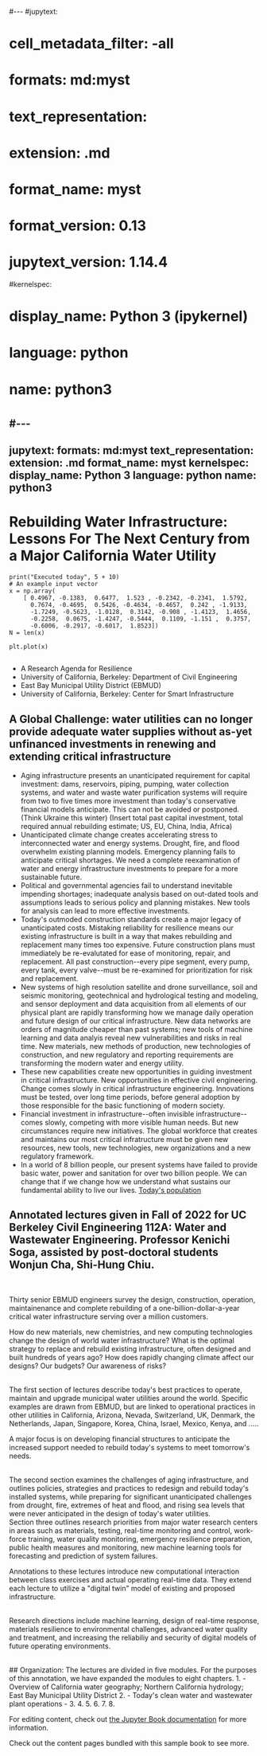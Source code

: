#---
#jupytext:
#  cell_metadata_filter: -all
#  formats: md:myst
#  text_representation:
#    extension: .md
#    format_name: myst
#    format_version: 0.13
#    jupytext_version: 1.14.4
#kernelspec:
#  display_name: Python 3 (ipykernel)
#  language: python
#  name: python3
#  
#---
---
jupytext:
  formats: md:myst
  text_representation:
    extension: .md
    format_name: myst
kernelspec:
  display_name: Python 3
  language: python
  name: python3
---



# Rebuilding Water Infrastructure: Lessons For The Next Century from a Major California Water Utility

```{code-cell} python
print("Executed today", 5 + 10)
# An example input vector
x = np.array(
    [ 0.4967, -0.1383,  0.6477,  1.523 , -0.2342, -0.2341,  1.5792,
      0.7674, -0.4695,  0.5426, -0.4634, -0.4657,  0.242 , -1.9133,
      -1.7249, -0.5623, -1.0128,  0.3142, -0.908 , -1.4123,  1.4656,
      -0.2258,  0.0675, -1.4247, -0.5444,  0.1109, -1.151 ,  0.3757,
      -0.6006, -0.2917, -0.6017,  1.8523])
N = len(x)

plt.plot(x)
```

```{contents}
```
- A Research Agenda for Resilience
- University of California, Berkeley: Department of Civil Engineering
- East Bay Municipal Utility District (EBMUD)
- University of California, Berkeley: Center for Smart Infrastructure

## A Global Challenge: water utilities can no longer provide adequate water supplies without as-yet unfinanced investments in renewing and extending critical infrastructure
- Aging infrastructure presents an unanticipated requirement for capital investment: dams, reservoirs, piping, pumping, water collection systems, and water and waste water purification systems will require from two to five times more investment than today's conservative financial models anticipate. This can not be avoided or postponed. (Think Ukraine this winter) (Insert total past capital investment, total required annual rebuilding estimate; US, EU, China, India, Africa)
- Unanticipated climate change creates accelerating stress to interconnected water and energy systems. Drought, fire, and flood overwhelm existing planning models. Emergency planning fails to anticipate critical shortages.  We need a complete reexamination of water and energy infrastructure investments to prepare for a more sustainable future.
-  Political and governmental agencies fail to understand inevitable impending shortages; inadequate analysis based on out-dated tools and assumptions leads to serious policy and planning mistakes.  New tools for analysis can lead to more effective investments.
- Today's outmoded construction standards create a major legacy of unanticipated costs. Mistaking reliability for resilience means our existing infrastructure is built in a way that makes rebuilding and replacement many times too expensive. Future construction plans must immediately be re-evalutated for ease of monitoring, repair, and replacement. All past construction--every pipe segment, every pump, every tank, every valve--must be re-examined for prioritization for risk and replacement.
- New systems of high resolution satellite and drone surveillance, soil and seismic monitoring, geotechnical and hydrological testing and modeling, and sensor deployment and data acquisition from all elements of our physical plant are rapidly transforming how we manage daily operation and future design of our critical infrastructure. New data networks are orders of magnitude cheaper than past systems; new tools of machine learning and data analyis reveal new vulnerabilities and risks in real time. New materials, new methods of production, new technologies of construction, and new regulatory and reporting requirements are transforming the modern water and energy utility.
- These new capabilities create new opportunities in guiding investment in critical infrastructure. New opportunities in effective civil engineering.  Change comes slowly in critical infrastructure engineering. Innovations must be tested, over long time periods, before general adoption by those responsible for the basic functioning of modern society.
- Financial investment in infrastructure--often invisible infrastructure--comes slowly, competing with more visible human needs.  But new circumstances require new initiatives. The global workforce that creates and maintains our most critical infratructure must be given new resources, new tools,  new technologies, new organizations and a new regulatory framework.
- In a world of 8 billion people, our present systems have failed to provide basic water, power and sanitation for over two billion people. We can change that if we change how we understand what sustains our fundamental ability to live our lives. [Today's population](https://www.worldometers.info/world-population/#:~:text=World%20population%20has%20reached%208,according%20to%20the%20United%20Nations.)

## Annotated lectures given in Fall of 2022 for UC Berkeley Civil Engineering 112A: Water and Wastewater Engineering. Professor Kenichi Soga, assisted by post-doctoral students Wonjun Cha, Shi-Hung Chiu.

<br>

Thirty senior EBMUD engineers survey the design, construction, operation, maintainenance  and complete rebuilding of a one-billion-dollar-a-year critical water infrastructure serving over a million customers.

 How do new materials, new chemistries, and new  computing technologies change the design of world water infrastructure?  What is the optimal strategy to replace and rebuild existing infrastructure, often designed and built hundreds of years ago?  How does rapidly changing climate affect our designs? Our budgets? Our awareness of risks?

<br>
 The first section of lectures describe today's best practices to operate, maintain and upgrade municipal water utilities around the world. Specific examples are drawn from EBMUD, but are linked to operational practices in other utilities in California, Arizona, Nevada, Switzerland, UK, Denmark, the Netherlands, Japan, Singapore, Korea, China, Israel, Mexico, Kenya, and .....

 A major focus is on developing financial structures to anticipate the increased support needed to rebuild today's systems to meet tomorrow's needs.

 <br>
  The second section examines the challenges of aging infrastructure, and outlines policies, strategies and practices to redesign and rebuild today's installed systems, while preparing for significant unanticipated challenges from drought, fire, extremes of heat and flood, and rising sea levels that were never anticipated in the design of today's water utilities.

  <br>
  Section three outlines research priorities from major water research centers in areas such as materials, testing, real-time monitoring and control, work-force training, water quality monitoring, emergency resilience preparation, public health measures and monitoring, new machine learning tools for forecasting and prediction of system failures.

<br>

Annotations to these lectures introduce new computational interaction between class exercises and actual operating real-time data. They extend each lecture to utilize a "digital twin" model of existing and proposed infrastructure.

<br>  Research directions include machine learning, design of real-time response, materials resilience to environmental challenges, advanced water quality and treatment, and increasing the reliabiliy and security of digital models of future operating environments.

<br>
## Organization: The lectures are divided in five modules. For the purposes of this annotation, we have expanded the modules to eight chapters.
1.
- Overview of California water geography; Northern California hydrology; East Bay Municipal Utility District
2.
- Today's clean water and wastewater plant operations
-
3.
4.
5.
6.
7.
8.

For editing content, check out [the Jupyter Book documentation](https://jupyterbook.org) for more information.

Check out the content pages bundled with this sample book to see more.

```{tableofcontents}
```
